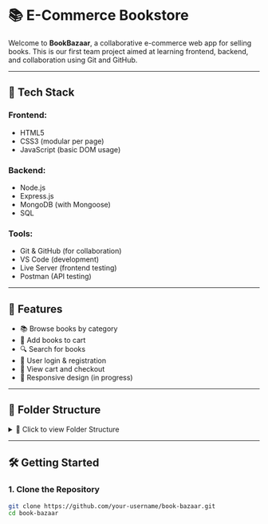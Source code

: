 # 📚 E-Commerce Bookstore

Welcome to **BookBazaar**, a collaborative e-commerce web app for selling books. This is our first team project aimed at learning frontend, backend, and collaboration using Git and GitHub.

---

## 🔧 Tech Stack

### Frontend:
- HTML5
- CSS3 (modular per page)
- JavaScript (basic DOM usage)

### Backend:
- Node.js
- Express.js
- MongoDB (with Mongoose)
- SQL

### Tools:
- Git & GitHub (for collaboration)
- VS Code (development)
- Live Server (frontend testing)
- Postman (API testing)

---

## 🚀 Features

- 📚 Browse books by category
- 🛒 Add books to cart
- 🔍 Search for books
- 🔐 User login & registration
- 🧾 View cart and checkout
- 📱 Responsive design (in progress)

---

## 📁 Folder Structure

<details>
<summary>📁 Click to view Folder Structure</summary>
<br>
  book-store/<br>
  ├── front-end/<br>
  │ ├── pages/<br>
  │ ├── styles/<br>
  │ ├── scripts/<br>
  │ └── assets/<br>
  ├── back-end/<br>
  │ ├── routes/<br>
  │ ├── controllers/<br>
  │ ├── models/<br>
  │ └── config/<br>
  ├── .env<br>
  ├── .gitignore<br>
  ├── README.md<br>
  └── package.json<br>
</details>

---

## 🛠️ Getting Started

### 1. Clone the Repository
```bash
git clone https://github.com/your-username/book-bazaar.git
cd book-bazaar
